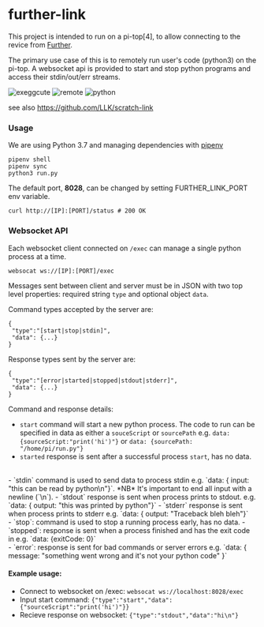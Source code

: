 # further-link
This project is intended to run on a pi-top[4], to allow connecting to the
revice from [Further](https://further.pi-top.com).

The primary use case of this is to remotely run user's code (python3) on the
pi-top. A websocket api is provided to start and stop python programs and
access their stdin/out/err streams.

![exeggcute](https://cdn.bulbagarden.net/upload/thumb/a/af/102Exeggcute.png/250px-102Exeggcute.png) ![remote](http://aux.iconspalace.com/uploads/1362096024564616892.png) ![python](https://i.pinimg.com/originals/c3/8a/8e/c38a8ed8ae5148e1441045fea19cfd20.png)

see also https://github.com/LLK/scratch-link

### Usage
We are using Python 3.7 and managing dependencies with
[pipenv](https://github.com/pypa/pipenv)
```
pipenv shell
pipenv sync
python3 run.py
```

The default port, __8028__, can be changed by setting FURTHER_LINK_PORT env
variable.
```
curl http://[IP]:[PORT]/status # 200 OK
```

### Websocket API
Each websocket client connected on `/exec` can manage a single python process
at a time.
```
websocat ws://[IP]:[PORT]/exec
```

Messages sent between client and server must be in JSON with two top level
properties: required string `type` and optional object `data`.

Command types accepted by the server are:
```
{
 "type":"[start|stop|stdin]",
 "data": {...}
}
```

Response types sent by the server are:
```
{
 "type":"[error|started|stopped|stdout|stderr]",
 "data": {...}
}
```

Command and response details:
- `start` command will start a new python process. The code to run can be specified in data as either a `souceScript` or `sourcePath` e.g.
`data: {sourceScript:"print('hi')"}` or `data: {sourcePath: "/home/pi/run.py"}`
- `started` response is sent after a successful process `start`, has no data.
<br />
- `stdin` command is used to send data to process stdin e.g. `data: { input: "this can be read by python\n"}`.
*NB* It's important to end all input with a newline (`\n`).
- `stdout` response is sent when process prints to stdout. e.g. `data: { output: "this was printed by python"}`
- `stderr` response is sent when process prints to stderr e.g. `data: { output: "Traceback bleh bleh"}`
<br />
- `stop`: command is used to stop a running process early, has no data.
- `stopped`: response is sent when a process finished and has the exit code in e.g. `data: {exitCode: 0}`
<br />
- `error`: response is sent for bad commands or server errors e.g. `data: { message: "something went wrong and it's not your python code" }`

#### Example usage:
- Connect to websocket on /exec: `websocat ws://localhost:8028/exec`
- Input start command: `{"type":"start","data":{"sourceScript":"print('hi')"}}`
- Recieve response on websocket: `{"type":"stdout","data":"hi\n"}`
